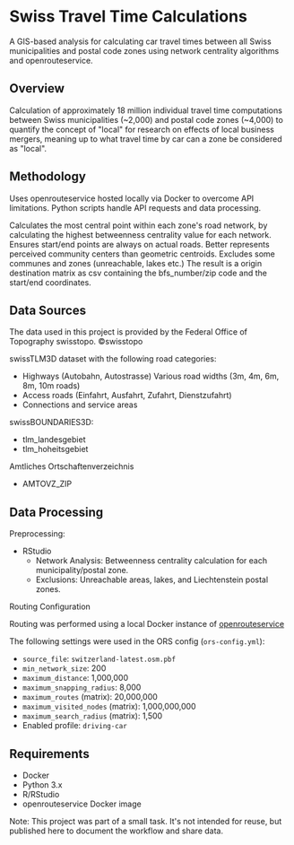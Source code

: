 # Swiss Travel Time Calculations

A GIS-based analysis for calculating car travel times between all Swiss municipalities and postal code zones using network centrality algorithms and openrouteservice.

## Overview

Calculation of approximately 18 million individual travel time 
computations between Swiss municipalities (\~2,000) and postal code zones 
(\~4,000) to quantify the concept of "local" for research on effects of local 
business mergers, meaning up to what travel time by car can a zone be considered
as "local".

## Methodology

Uses openrouteservice hosted locally via Docker to overcome API limitations.
Python scripts handle API requests and data processing.

Calculates the most central point within each zone's road network, by 
calculating the highest betweenness centrality value for each network. 
Ensures start/end points are always on actual roads. Better represents 
perceived community centers than geometric centroids. Excludes some communes
and zones (unreachable, lakes etc.)
The result is a origin destination matrix as csv containing the bfs_number/zip code
and the start/end coordinates.

## Data Sources
The data used in this project is provided by the Federal Office of Topography swisstopo.
©swisstopo

swissTLM3D dataset with the following road categories:

-   Highways (Autobahn, Autostrasse) Various road widths (3m, 4m, 6m, 8m, 10m roads) 
-   Access roads (Einfahrt, Ausfahrt, Zufahrt, Dienstzufahrt) 
-   Connections and service areas

swissBOUNDARIES3D:
-   tlm_landesgebiet
-   tlm_hoheitsgebiet

Amtliches Ortschaftenverzeichnis
-   AMTOVZ_ZIP

## Data Processing

Preprocessing: 
- RStudio  
    - Network Analysis: Betweenness centrality calculation for each municipality/postal zone.  
    - Exclusions: Unreachable areas, lakes, and Liechtenstein postal zones.  
    
Routing Configuration

Routing was performed using a local Docker instance of [openrouteservice](https://github.com/GIScience/openrouteservice) 

The following settings were used in the ORS config (`ors-config.yml`):

- `source_file`: `switzerland-latest.osm.pbf`
- `min_network_size`: 200
- `maximum_distance`: 1,000,000
- `maximum_snapping_radius`: 8,000
- `maximum_routes` (matrix): 20,000,000
- `maximum_visited_nodes` (matrix): 1,000,000,000
- `maximum_search_radius` (matrix): 1,500
- Enabled profile: `driving-car`

## Requirements

-   Docker
-   Python 3.x
-   R/RStudio
-   openrouteservice Docker image

Note: This project was part of a small task. It's not intended for reuse, but published here to document the workflow and share data.
